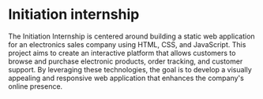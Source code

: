 # Initiation internship
The Initiation Internship is centered around building a static web application for an electronics sales company using HTML, CSS, and JavaScript. This project aims to create an interactive platform that allows customers to browse and purchase electronic products, order tracking, and customer support. By leveraging these technologies, the goal is to develop a visually appealing and responsive web application that enhances the company's online presence.
